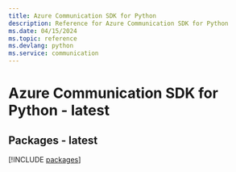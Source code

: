 ```yaml
---
title: Azure Communication SDK for Python
description: Reference for Azure Communication SDK for Python
ms.date: 04/15/2024
ms.topic: reference
ms.devlang: python
ms.service: communication
---
```

# Azure Communication SDK for Python - latest
## Packages - latest
[!INCLUDE [packages](communication-index.md)]